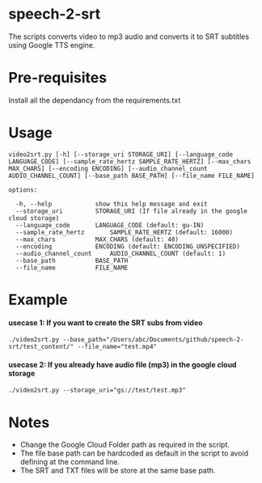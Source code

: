 # speech-2-srt
The scripts converts video to mp3 audio and converts it to SRT subtitles using Google TTS engine.

# Pre-requisites
Install all the dependancy from the requirements.txt

# Usage
```code
video2srt.py [-h] [--storage_uri STORAGE_URI] [--language_code LANGUAGE_CODE] [--sample_rate_hertz SAMPLE_RATE_HERTZ] [--max_chars MAX_CHARS] [--encoding ENCODING] [--audio_channel_count AUDIO_CHANNEL_COUNT] [--base_path BASE_PATH] [--file_name FILE_NAME]

options:

  -h, --help			show this help message and exit
  --storage_uri			STORAGE_URI (If file already in the google cloud storage)
  --language_code		LANGUAGE_CODE (default: gu-IN)
  --sample_rate_hertz		SAMPLE_RATE_HERTZ (default: 16000)
  --max_chars			MAX_CHARS (default: 40)
  --encoding			ENCODING (default: ENCODING_UNSPECIFIED)
  --audio_channel_count		AUDIO_CHANNEL_COUNT (default: 1)
  --base_path			BASE_PATH
  --file_name			FILE_NAME
  ```
 # Example
 #### usecase 1: If you want to create the SRT subs from video
 ```code
 ./video2srt.py --base_path="/Users/abc/Documents/github/speech-2-srt/test_content/" --file_name="test.mp4"
 ```
 
 #### usecase 2: If you already have audio file (mp3) in the google cloud storage
 ```code
 ./video2srt.py --storage_uri="gs://test/test.mp3"
 ```

# Notes
  - Change the Google Cloud Folder path as required in the script.
  - The file base path can be hardcoded as default in the script to avoid defining at the command line.
  - The SRT and TXT files will be store at the same base path.
